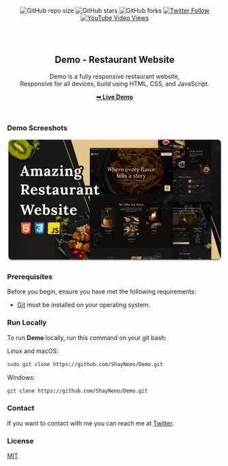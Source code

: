 <div align="center">
  
  ![GitHub repo size](https://img.shields.io/github/repo-size/ShayNeeo/Demo)
  ![GitHub stars](https://img.shields.io/github/stars/ShayNeeo/Demo?style=social)
  ![GitHub forks](https://img.shields.io/github/forks/ShayNeeo/Demo?style=social)
[![Twitter Follow](https://img.shields.io/twitter/follow/ShayNeeo_?style=social)](https://twitter.com/intent/follow?screen_name=ShayNeeo_)
  [![YouTube Video Views](https://img.shields.io/youtube/views/CjVGp5kGHxA?style=social)](https://youtu.be/CjVGp5kGHxA)

  <br />
  <br />

  <h2 align="center">Demo - Restaurant Website</h2>

  Demo is a fully responsive restaurant website, <br />Responsive for all devices, build using HTML, CSS, and JavaScript.

  <a href="https://ShayNeeo.github.io/Demo/"><strong>➥ Live Demo</strong></a>

</div>

<br />

### Demo Screeshots

![Demo Desktop Demo](./readme-images/desktop.png "Desktop Demo")

### Prerequisites

Before you begin, ensure you have met the following requirements:

* [Git](https://git-scm.com/downloads "Download Git") must be installed on your operating system.

### Run Locally

To run **Demo** locally, run this command on your git bash:

Linux and macOS:

```bash
sudo git clone https://github.com/ShayNeeo/Demo.git
```

Windows:

```bash
git clone https://github.com/ShayNeeo/Demo.git
```

### Contact

If you want to contact with me you can reach me at [Twitter](https://www.twitter.com/ShayNeeo).

### License

[MIT](https://choosealicense.com/licenses/mit/)
